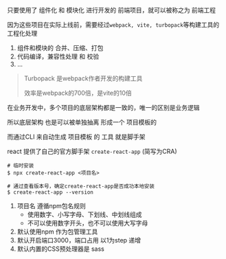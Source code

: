 只要使用了 组件化 和 模块化 进行开发的 前端项目，就可以被称之为 前端工程

因为这些项目在实际上线前，需要经过`webpack, vite, turbopack`等构建工具的 工程化处理

1. 组件和模块的 合并、压缩、打包
2. 代码编译，兼容性处理 和 校验
3. ...



> Turbopack 是webpack作者开发的构建工具
>
> 效率是webpack的700倍，是vite的10倍



在业务开发中，多个项目的底层架构都是一致的，唯一的区别是业务逻辑

所以底层架构 也是可以被单独抽离 形成一个 项目模板的

而通过CLI 来自动生成 项目模板 的 工具 就是脚手架

react 提供了自己的官方脚手架 `create-react-app` (简写为CRA)

```shell
# 临时安装
$ npx create-react-app <项目名>

# 通过查看版本号，确定create-react-app是否成功本地安装
$ create-react-app --version
```

1. 项目名 遵循npm包名规则
   + 使用数字、小写字母、下划线、中划线组成
   + 不可以使用数字开头，也不可以使用大写字母
2. 默认使用npm 作为包管理工具
3. 默认开启端口3000，端口占用 以1为step 递增
4. 默认内置的CSS预处理器是 sass